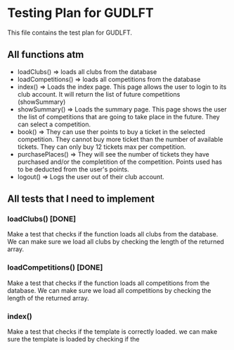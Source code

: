 # Testing Plan for GUDLFT

This file contains the test plan for GUDLFT.

## All functions atm

- loadClubs() => loads all clubs from the database
- loadCompetitions() => loads all competitions from the database
- index() => Loads the index page. This page allows the user to login to its club account. It will return the list of future competitions (showSummary)
- showSummary() => Loads the summary page. This page shows the user the list of competitions that are going to take place in the future. They can select a competition.
- book() => They can use ther points to buy a ticket in the selected competition. They cannot buy more ticket than the number of available tickets. They can only buy 12 tickets max  per competition.
- purchasePlaces() => They will see the number of tickets they have purchased and/or the completition of the competition. Points used has to be deducted from the user's points.
- logout() => Logs the user out of their club account.


## All tests that I need to implement

### loadClubs() [DONE]

Make a test that checks if the function loads all clubs from the database.
We can make sure we load all clubs by checking the length of the returned array.

### loadCompetitions() [DONE]

Make a test that checks if the function loads all competitions from the database.
We can make sure we load all competitions by checking the length of the returned array.

### index()

Make a test that checks if the template is correctly loaded.
we can make sure the template is loaded by checking if the <title> of the page is correct. [DONE]

Make a test that checks if the page is correctly loaded (status_code_200).
we can make sure the page is loaded by checking if the status code is 200. [DONE]

Make an **happy path** test where the user logs in and is redirected to the summary page.
we can make sure the user is logged in by checking if the user can access the summary page (status_code_200) &  if the welcome message is correct. [DONE]

Make a **sad path** test where the user is unregistered.
we can make sure the user is not logged in by checking if the user is redirected to the index page (status_code_200) &  if an error message is displayed. [DONE]

Make a **sad path** test where the user do not enter an email
we can make sure the user is not logged in by checking if the user is redirected to the index page (status_code_200) &  if an error message is displayed. [DONE]

### showSummary()

Make a test that checks if the template is correctly loaded.
we can make sure the template is loaded by checking if the <title> of the page is correct. [DONE]

Make a test that checks if the page is correctly loaded (status_code_200).
we can make sure the page is loaded by checking if the status code is 200. [DONE]

Make a test that check if the competition list is correctly loaded.
we can make sure the competition list is correct by checking the lenght of the returned array & checking the competition dates. [DONE]


### book()

Make a test that checks if the template is correctly loaded.
we can make sure the template is loaded by checking if the <title> of the page is correct. [DONE]

Make a test that checks if the page is correctly loaded (status_code_200).
we can make sure the page is loaded by checking if the status code is 200. [DONE]

Make a  **sad path** test that check if the user trie to book more than the available tickets in the competition. The expected result is an error message.
we can make sure the user cannot book more than the available tickets by checking if the error message is displayed when current_ticket + booked_ticket > available_tickets. [DONE]

Make a **sad path** test that check if the user tries to book more than 12 tickets. The expected result is an error message.
we can make sure the user cannot book more than 12 tickets by checking if an error message is displayed when 13 tickets are booked. [DONE]

Make a **happy path** test that check if the user has successfully booked a ticket.
We can make sure the user has successfully booked a ticket by checking if the user is redirected to the summary page (status_code_200) &  if the message is correct. [DONE]

Make a **sad path** test where the user tries to book a ticket but he has not enough points.
we can make sure the user cannot book a ticket by checking if the user is redirected to the summary page (status_code_200) &  if an error message is displayed. [DONE]

Make a **sad path** test where the user tries to book a ticket for a competition in the past.
we can make sure the user cannot book a ticket by checking if the user is redirected to the summary page (status_code_200) &  if an error message is displayed. [DONE]


### purchasePlaces()

Make a **happy path** test that check if the user has successfully booked a ticket and the points are deducted.
We can make sure the user has successfully booked a ticket by checking if the user is redirected to the summary page (status_code_200) &  if the message is correct & if the points are deducted from the user's points. [DONE]

Make a **happy path** test that check if the user has successfully booked a ticket and the number of tickets is updated.
We can make sure the user has successfully booked a ticket by checking if the user is redirected to the summary page (status_code_200) &  if the message is correct & if the number of tickets is updated.

### logout()
Make a test that makes sure the user is logged out.
we can make sure the user is logged out by checking if the status code is 302.